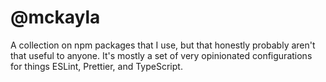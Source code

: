 # @mckayla

A collection on npm packages that I use, but that honestly probably aren't that
useful to anyone. It's mostly a set of very opinionated configurations for things
ESLint, Prettier, and TypeScript.
